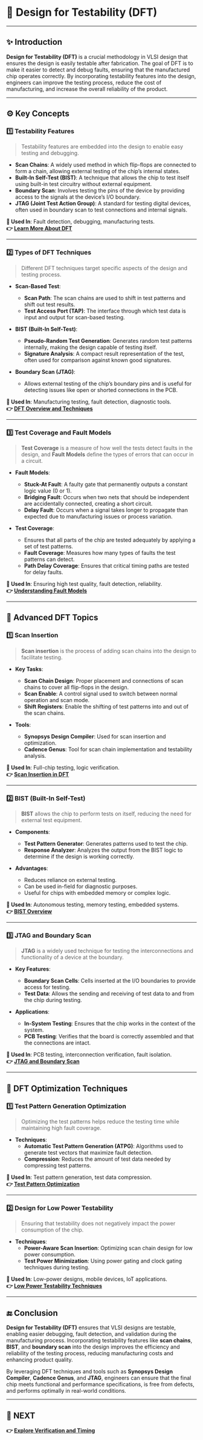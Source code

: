 # 🧩 Design for Testability (DFT)

---

## ✨ Introduction

**Design for Testability (DFT)** is a crucial methodology in VLSI design that ensures the design is easily testable after fabrication. The goal of DFT is to make it easier to detect and debug faults, ensuring that the manufactured chip operates correctly. By incorporating testability features into the design, engineers can improve the testing process, reduce the cost of manufacturing, and increase the overall reliability of the product.

---

## ⚙️ Key Concepts

### 1️⃣ **Testability Features**

> Testability features are embedded into the design to enable easy testing and debugging.

- **Scan Chains**: A widely used method in which flip-flops are connected to form a chain, allowing external testing of the chip’s internal states.
- **Built-In Self-Test (BIST)**: A technique that allows the chip to test itself using built-in test circuitry without external equipment.
- **Boundary Scan**: Involves testing the pins of the device by providing access to the signals at the device’s I/O boundary.
- **JTAG (Joint Test Action Group)**: A standard for testing digital devices, often used in boundary scan to test connections and internal signals.

**📌 Used In**: Fault detection, debugging, manufacturing tests.  
**👉 [Learn More About DFT](https://www.eetimes.com/design-for-test-dft-techniques-for-vlsi/)**

---

### 2️⃣ **Types of DFT Techniques**

> Different DFT techniques target specific aspects of the design and testing process.

- **Scan-Based Test**:
  - **Scan Path**: The scan chains are used to shift in test patterns and shift out test results.
  - **Test Access Port (TAP)**: The interface through which test data is input and output for scan-based testing.
  
- **BIST (Built-In Self-Test)**:
  - **Pseudo-Random Test Generation**: Generates random test patterns internally, making the design capable of testing itself.
  - **Signature Analysis**: A compact result representation of the test, often used for comparison against known good signatures.

- **Boundary Scan (JTAG)**:
  - Allows external testing of the chip’s boundary pins and is useful for detecting issues like open or shorted connections in the PCB.

**📌 Used In**: Manufacturing testing, fault detection, diagnostic tools.  
**👉 [DFT Overview and Techniques](https://www.cadence.com/content/dam/cadence-www/global/en_US/documents/tools/ic-package-design-and-analysis/design-for-testability-dft.pdf)**

---

### 3️⃣ **Test Coverage and Fault Models**

> **Test Coverage** is a measure of how well the tests detect faults in the design, and **Fault Models** define the types of errors that can occur in a circuit.

- **Fault Models**:
  - **Stuck-At Fault**: A faulty gate that permanently outputs a constant logic value (0 or 1).
  - **Bridging Fault**: Occurs when two nets that should be independent are accidentally connected, creating a short circuit.
  - **Delay Fault**: Occurs when a signal takes longer to propagate than expected due to manufacturing issues or process variation.

- **Test Coverage**:
  - Ensures that all parts of the chip are tested adequately by applying a set of test patterns.
  - **Fault Coverage**: Measures how many types of faults the test patterns can detect.
  - **Path Delay Coverage**: Ensures that critical timing paths are tested for delay faults.

**📌 Used In**: Ensuring high test quality, fault detection, reliability.  
**👉 [Understanding Fault Models](https://www.analog.com/en/technical-articles/design-for-testability-dft.html)**

---

## 🧠 Advanced DFT Topics

### 1️⃣ **Scan Insertion**

> **Scan insertion** is the process of adding scan chains into the design to facilitate testing.

- **Key Tasks**:
  - **Scan Chain Design**: Proper placement and connections of scan chains to cover all flip-flops in the design.
  - **Scan Enable**: A control signal used to switch between normal operation and scan mode.
  - **Shift Registers**: Enable the shifting of test patterns into and out of the scan chains.

- **Tools**:
  - **Synopsys Design Compiler**: Used for scan insertion and optimization.
  - **Cadence Genus**: Tool for scan chain implementation and testability analysis.

**📌 Used In**: Full-chip testing, logic verification.  
**👉 [Scan Insertion in DFT](https://www.synopsys.com/design-implementation/dft.html)**

---

### 2️⃣ **BIST (Built-In Self-Test)**

> **BIST** allows the chip to perform tests on itself, reducing the need for external test equipment.

- **Components**:
  - **Test Pattern Generator**: Generates patterns used to test the chip.
  - **Response Analyzer**: Analyzes the output from the BIST logic to determine if the design is working correctly.

- **Advantages**:
  - Reduces reliance on external testing.
  - Can be used in-field for diagnostic purposes.
  - Useful for chips with embedded memory or complex logic.

**📌 Used In**: Autonomous testing, memory testing, embedded systems.  
**👉 [BIST Overview](https://www.mentor.com/products/fv/formal-verification/built-in-self-test-bist)**

---

### 3️⃣ **JTAG and Boundary Scan**

> **JTAG** is a widely used technique for testing the interconnections and functionality of a device at the boundary.

- **Key Features**:
  - **Boundary Scan Cells**: Cells inserted at the I/O boundaries to provide access for testing.
  - **Test Data**: Allows the sending and receiving of test data to and from the chip during testing.

- **Applications**:
  - **In-System Testing**: Ensures that the chip works in the context of the system.
  - **PCB Testing**: Verifies that the board is correctly assembled and that the connections are intact.

**📌 Used In**: PCB testing, interconnection verification, fault isolation.  
**👉 [JTAG and Boundary Scan](https://www.xilinx.com/products/technology/jtag.html)**

---

## 🔧 DFT Optimization Techniques

### 1️⃣ **Test Pattern Generation Optimization**

> Optimizing the test patterns helps reduce the testing time while maintaining high fault coverage.

- **Techniques**:
  - **Automatic Test Pattern Generation (ATPG)**: Algorithms used to generate test vectors that maximize fault detection.
  - **Compression**: Reduces the amount of test data needed by compressing test patterns.

**📌 Used In**: Test pattern generation, test data compression.  
**👉 [Test Pattern Optimization](https://www.synopsys.com/designware-ip/test-pattern-generation.html)**

---

### 2️⃣ **Design for Low Power Testability**

> Ensuring that testability does not negatively impact the power consumption of the chip.

- **Techniques**:
  - **Power-Aware Scan Insertion**: Optimizing scan chain design for low power consumption.
  - **Test Power Minimization**: Using power gating and clock gating techniques during testing.

**📌 Used In**: Low-power designs, mobile devices, IoT applications.  
**👉 [Low Power Testability Techniques](https://www.cadence.com/en_US/home/tools/system-design-and-verification/low-power-design.html)**

---

## 🔚 Conclusion

**Design for Testability (DFT)** ensures that VLSI designs are testable, enabling easier debugging, fault detection, and validation during the manufacturing process. Incorporating testability features like **scan chains**, **BIST**, and **boundary scan** into the design improves the efficiency and reliability of the testing process, reducing manufacturing costs and enhancing product quality.

By leveraging DFT techniques and tools such as **Synopsys Design Compiler**, **Cadence Genus**, and **JTAG**, engineers can ensure that the final chip meets functional and performance specifications, is free from defects, and performs optimally in real-world conditions.

---

## 🔹 NEXT  
**👉 [Explore Verification and Timing](../Verification_and_Timing)**
